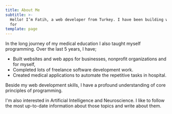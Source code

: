 ```yaml
---
title: About Me
subtitle: >-
  Hello! I’m Fatih, a web developer from Turkey. I have been building websites
  for
template: page
---
```

In the long journey of my medical education I also taught myself programming. Over the last 5 years, I have;

*   Built websites and web apps for businesses, nonprofit organizations and for myself,
*   Completed lots of freelance software development work.
*   Created medical applications to automate the repetitive tasks in hospital.

Beside my  web development skills, I have a profound understanding of core principles of programming.

I'm also interested in Artificial Intelligence and Neuroscience. I like to follow the most up-to-date information about those topics and write about them. 

 
